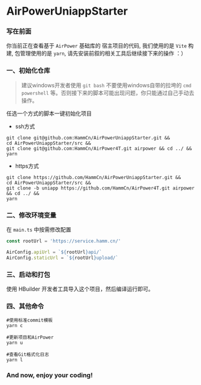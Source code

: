 # AirPowerUniappStarter

### 写在前面

你当前正在查看基于 ```AirPower``` 基础库的 宿主项目的代码, 我们使用的是 ```Vite``` 构建, 包管理使用的是 ```yarn```, 请先安装前叙的相关工具后继续接下来的操作 ：）

### 一、初始化仓库

> 建议windows开发者使用 ```git bash``` 不要使用windows自带的拉垮的 ```cmd``` ```powershell``` 等。否则接下来的脚本可能出现问题，你只能通过自己手动去操作。

任选一个方式的脚本一键初始化项目

- ssh方式
```shell
git clone git@github.com:HammCn/AirPowerUniappStarter.git &&
cd AirPowerUniappStarter/src && 
git clone git@github.com:HammCn/AirPower4T.git airpower && cd ../ &&
yarn
```

- https方式
```shell
git clone https://github.com/HammCn/AirPowerUniappStarter.git &&
cd AirPowerUniappStarter/src && 
git clone -b uniapp https://github.com/HammCn/AirPower4T.git airpower && cd ../ &&
yarn
```

### 二、修改环境变量

在 ```main.ts``` 中按需修改配置

```typescript
const rootUrl = 'https://service.hamm.cn/'

AirConfig.apiUrl = `${rootUrl}api/`
AirConfig.staticUrl = `${rootUrl}upload/`
```

### 三、启动和打包


使用 HBuilder 开发者工具导入这个项目，然后编译运行即可。


### 四、其他命令

```shell
#使用标准commit模板
yarn c   

#更新项目和AirPower
yarn u   

#查看Git格式化日志
yarn l           
```

### And now, enjoy your coding!
